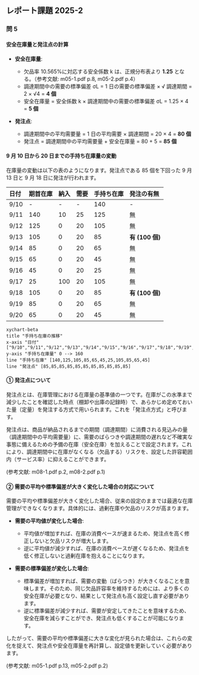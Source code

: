 ## レポート課題 2025-2

### 問 5

#### 安全在庫量と発注点の計算

- **安全在庫量**:

  - 欠品率 10.565%に対応する安全係数 k は、正規分布表より **1.25** となる。（参考文献: m05-1.pdf p.8, m05-2.pdf p.4）
  - 調達期間中の需要の標準偏差 σL = 1 日の需要の標準偏差 × √ 調達期間 = 2 × √4 = **4 個**
  - 安全在庫量 = 安全係数 k × 調達期間中の需要の標準偏差 σL = 1.25 × 4 = **5 個**

- **発注点**:
  - 調達期間中の平均需要量 = 1 日の平均需要 × 調達期間 = 20 × 4 = **80 個**
  - 発注点 = 調達期間中の平均需要量 + 安全在庫量 = 80 + 5 = **85 個**

#### 9 月 10 日から 20 日までの手持ち在庫量の変動

在庫量の変動は以下の表のようになります。発注点である 85 個を下回った 9 月 13 日と 9 月 18 日に発注が行われます。

| 日付 | 期首在庫 | 納入 | 需要 | 手持ち在庫 | 発注の有無      |
| :--- | :------- | :--- | :--- | :--------- | :-------------- |
| 9/10 | -        | -    | -    | 140        | -               |
| 9/11 | 140      | 10   | 25   | 125        | 無              |
| 9/12 | 125      | 0    | 20   | 105        | 無              |
| 9/13 | 105      | 0    | 20   | 85         | **有 (100 個)** |
| 9/14 | 85       | 0    | 20   | 65         | 無              |
| 9/15 | 65       | 0    | 20   | 45         | 無              |
| 9/16 | 45       | 0    | 20   | 25         | 無              |
| 9/17 | 25       | 100  | 20   | 105        | 無              |
| 9/18 | 105      | 0    | 20   | 85         | **有 (100 個)** |
| 9/19 | 85       | 0    | 20   | 65         | 無              |
| 9/20 | 65       | 0    | 20   | 45         | 無              |

```mermaid
xychart-beta
title "手持ち在庫の推移"
x-axis "日付" ["9/10","9/11","9/12","9/13","9/14","9/15","9/16","9/17","9/18","9/19","9/20"]
y-axis "手持ち在庫量" 0 --> 160
line "手持ち在庫" [140,125,105,85,65,45,25,105,85,65,45]
line "発注点" [85,85,85,85,85,85,85,85,85,85,85]
```

#### ① 発注点について

発注点とは、在庫管理における在庫量の基準値の一つです。在庫がこの水準まで減少したことを確認した時点（棚卸や出庫の記録時）で、あらかじめ定めておいた量（定量）を発注する方式で用いられます。これを「発注点方式」と呼びます。

発注点は、商品が納品されるまでの期間（調達期間）に消費される見込みの量（調達期間中の平均需要量）に、需要のばらつきや調達期間の遅れなど不確実な事態に備えるための予備の在庫（安全在庫）を加えることで設定されます。これにより、調達期間中に在庫がなくなる（欠品する）リスクを、設定した許容範囲内（サービス率）に抑えることができます。

(参考文献: m08-1.pdf p.2, m08-2.pdf p.1)

#### ② 需要の平均や標準偏差が大きく変化した場合の対応について

需要の平均や標準偏差が大きく変化した場合、従来の設定のままでは最適な在庫管理ができなくなります。具体的には、過剰在庫や欠品のリスクが高まります。

- **需要の平均値が変化した場合**:

  - 平均値が増加すれば、在庫の消費ペースが速まるため、発注点を高く修正しないと欠品リスクが増大します。
  - 逆に平均値が減少すれば、在庫の消費ペースが遅くなるため、発注点を低く修正しないと過剰在庫を抱えることになります。

- **需要の標準偏差が変化した場合**:
  - 標準偏差が増加すれば、需要の変動（ばらつき）が大きくなることを意味します。そのため、同じ欠品許容率を維持するためには、より多くの安全在庫が必要となり、結果として発注点も高く設定し直す必要があります。
  - 逆に標準偏差が減少すれば、需要が安定してきたことを意味するため、安全在庫を減らすことができ、発注点も低くすることが可能になります。

したがって、需要の平均や標準偏差に大きな変化が見られた場合は、これらの変化を捉えて、発注点や安全在庫量を再計算し、設定値を更新していく必要があります。

(参考文献: m05-1.pdf p.13, m05-2.pdf p.2)
